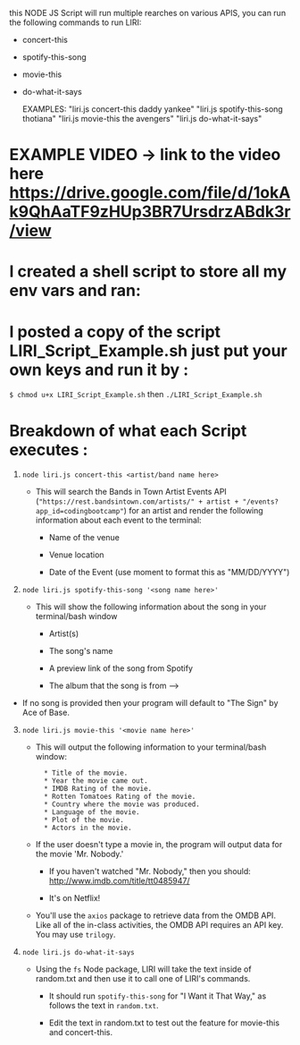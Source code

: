 this NODE JS Script will run multiple rearches on various APIS, you can run the following commands to run LIRI: 
- concert-this
- spotify-this-song
- movie-this
- do-what-it-says

  EXAMPLES:
  "liri.js concert-this daddy yankee"
  "liri.js spotify-this-song thotiana"
  "liri.js movie-this the avengers"
  "liri.js do-what-it-says"
  
# EXAMPLE VIDEO -> link to the video here <https://drive.google.com/file/d/1okAk9QhAaTF9zHUp3BR7UrsdrzABdk3r/view>

# I created a shell script to store all my env vars and ran:
# I posted a copy of the script LIRI_Script_Example.sh just put your own keys and run it by :

`$ chmod u+x LIRI_Script_Example.sh`
then
`./LIRI_Script_Example.sh`

# Breakdown of what each Script executes : 

1. `node liri.js concert-this <artist/band name here>`

   - This will search the Bands in Town Artist Events API (`"https://rest.bandsintown.com/artists/" + artist + "/events?app_id=codingbootcamp"`) for an artist and render the following information about each event to the terminal:

     - Name of the venue

     - Venue location

     - Date of the Event (use moment to format this as "MM/DD/YYYY")

2. `node liri.js spotify-this-song '<song name here>'`

   - This will show the following information about the song in your terminal/bash window

     - Artist(s)

     - The song's name

     - A preview link of the song from Spotify

     - The album that the song is from -->

- If no song is provided then your program will default to "The Sign" by Ace of Base.

   <!-- - You will utilize the [node-spotify-api](https://www.npmjs.com/package/node-spotify-api) package in order to retrieve song information from the Spotify API.
   - The Spotify API requires you sign up as a developer to generate the necessary credentials. You can follow these steps in order to generate a **client id** and **client secret**:
  
   - Step One: Visit <https://developer.spotify.com/my-applications/#!/>
  
   - Step Two: Either login to your existing Spotify account or create a new one (a free account is fine) and log in.
  
   - Step Three: Once logged in, navigate to <https://developer.spotify.com/my-applications/#!/applications/create> to register a new application to be used with the Spotify API. You can fill in whatever you'd like for these fields. When finished, click the "complete" button.
  
   - Step Four: On the next screen, scroll down to where you see your client id and client secret. Copy these values down somewhere, you'll need them to use the Spotify API and the [node-spotify-api package](https://www.npmjs.com/package/node-spotify-api).-->

3. `node liri.js movie-this '<movie name here>'`

   - This will output the following information to your terminal/bash window:

     ```
       * Title of the movie.
       * Year the movie came out.
       * IMDB Rating of the movie.
       * Rotten Tomatoes Rating of the movie.
       * Country where the movie was produced.
       * Language of the movie.
       * Plot of the movie.
       * Actors in the movie.
     ```

   - If the user doesn't type a movie in, the program will output data for the movie 'Mr. Nobody.'

     - If you haven't watched "Mr. Nobody," then you should: <http://www.imdb.com/title/tt0485947/>

     - It's on Netflix!

   - You'll use the `axios` package to retrieve data from the OMDB API. Like all of the in-class activities, the OMDB API requires an API key. You may use `trilogy`.

4. `node liri.js do-what-it-says`

   - Using the `fs` Node package, LIRI will take the text inside of random.txt and then use it to call one of LIRI's commands.

     - It should run `spotify-this-song` for "I Want it That Way," as follows the text in `random.txt`.

     - Edit the text in random.txt to test out the feature for movie-this and concert-this.
